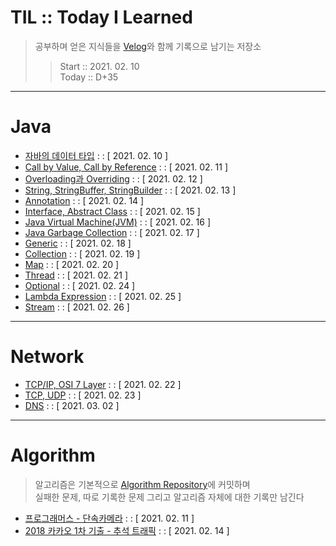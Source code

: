 # TIL :: Today I Learned

>공부하며 얻은 지식들을 [Velog](https://velog.io/@ahnick)와 함께 기록으로 남기는 저장소  
>>Start :: 2021. 02. 10  
>>Today :: D+35

---

# Java

- [자바의 데이터 타입](https://velog.io/@ahnick/Java-Data-Type)   : :  [ 2021. 02. 10 ]
- [Call by Value, Call by Reference](https://velog.io/@ahnick/Java-Call-by-Value-Call-by-Reference) : : [ 2021. 02. 11 ]
- [Overloading과 Overriding](https://velog.io/@ahnick/Java-Overloading%EA%B3%BC-Overriding) : : [ 2021. 02. 12 ]
- [String, StringBuffer, StringBuilder](https://velog.io/@ahnick/Java-String-StringBuffer-StringBuilder) : : [ 2021. 02. 13 ]
- [Annotation](https://velog.io/@ahnick/Java-Annotation) : : [ 2021. 02. 14 ]
- [Interface, Abstract Class](https://velog.io/@ahnick/Java-Interface-Abstract-Class) : : [ 2021. 02. 15 ]
- [Java Virtual Machine(JVM)](https://velog.io/@ahnick/Java-Java-Virtual-Machine) : : [ 2021. 02. 16 ]
- [Java Garbage Collection](https://velog.io/@ahnick/Java-Garbage-Collection) : : [ 2021. 02. 17 ]
- [Generic](https://velog.io/@ahnick/Java-Generic) : : [ 2021. 02. 18 ]
- [Collection](https://velog.io/@ahnick/Java-Collection) : : [ 2021. 02. 19 ]
- [Map](https://velog.io/@ahnick/Java-Map) : : [ 2021. 02. 20 ]
- [Thread](https://velog.io/@ahnick/Java-Thread) : : [ 2021. 02. 21 ]
- [Optional](https://velog.io/@ahnick/Java-Optional) : : [ 2021. 02. 24 ]
- [Lambda Expression](https://velog.io/@ahnick/Java-Lambda-Expression) : : [ 2021. 02. 25 ]
- [Stream](https://velog.io/@ahnick/Java-Stream) : : [ 2021. 02. 26 ]

---

# Network

- [TCP/IP, OSI 7 Layer](https://velog.io/@ahnick/TCPIP-OSI-7-Layer) : : [ 2021. 02. 22 ]
- [TCP, UDP](https://velog.io/@ahnick/TCP-UDP) : : [ 2021. 02. 23 ]
- [DNS](https://velog.io/@ahnick/Network-DNS) : : [ 2021. 03. 02 ]

---

# Algorithm
> 알고리즘은 기본적으로 [Algorithm Repository](https://github.com/AhnNick/Algorithm)에 커밋하며    
> 실패한 문제, 따로 기록한 문제 그리고 알고리즘 자체에 대한 기록만 남긴다

- [프로그래머스 - 단속카메라](https://velog.io/@ahnick/programmers-%EB%8B%A8%EC%86%8D%EC%B9%B4%EB%A9%94%EB%9D%BC) : : [ 2021. 02. 11 ]
- [2018 카카오 1차 기출 - 추석 트래픽](https://velog.io/@ahnick/2018-%EC%B9%B4%EC%B9%B4%EC%98%A4-%EA%B8%B0%EC%B6%9CJava-%EC%B6%94%EC%84%9D-%ED%8A%B8%EB%9E%98%ED%94%BD) : : [ 2021. 02. 14 ]
